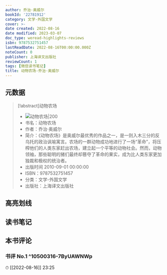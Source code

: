 ```yaml
---
author: 乔治·奥威尔
bookId: '22781912'
category: 文学-外国文学
cover: >-
date created: 2022-08-16
date modified: 2023-03-07
doc_type: weread-highlights-reviews
isbn: 9787532751457
lastReadDate: 2022-08-16T00:00:00.000Z
noteCount: 0
publisher: 上海译文出版社
reviewCount: 1
tags: [微信读书笔记]
title: 动物农场-乔治·奥威尔
---
```


## 元数据

>[!abstract]动物农场
> - ![动物农场|200](https://wfqqreader-1252317822.image.myqcloud.com/cover/912/22781912/t7_22781912.jpg)
> - 书名：动物农场
> - 作者：乔治·奥威尔
> - 简介：《动物农场》是奥威尔最优秀的作品之一，是一则入木三分的反乌托的政治讽喻寓言。农场的一群动物成功地进行了一场“革命”，将压榨他们的人类东家赶出农场，建立起一个平等的动物社会。然而，动物领袖，那些聪明的猪们最终却篡夺了革命的果实，成为比人类东家更加独裁和极权的统治者。
> - 出版时间 2010-09-01 00:00:00
> - ISBN：9787532751457
> - 分类：文学-外国文学
> - 出版社：上海译文出版社

## 高亮划线

## 读书笔记

## 本书评论

### 书评 No.1 ^10500316-7ByUAWNWp

⏱ [[2022-08-16]] 23:25

